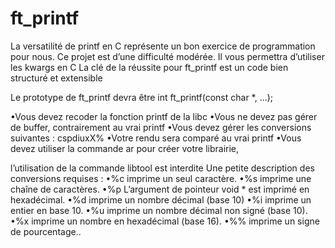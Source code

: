 # ft_printf

La versatilité de printf en C représente un bon exercice de programmation pour nous.
Ce projet est d’une difficulté modérée. Il vous permettra d’utiliser les kwargs en C La clé
de la réussite pour ft_printf est un code bien structuré et extensible

Le prototype de ft_printf devra être int ft_printf(const char *, ...); 

•Vous devez recoder la fonction printf de la libc 
•Vous ne devez pas gérer de buffer, contrairement au vrai printf 
•Vous devez gérer les conversions suivantes : cspdiuxX% 
•Votre rendu sera comparé au vrai printf •Vous devez utiliser la commande ar pour créer votre librairie, 

l’utilisation de la commande libtool est interdite Une petite description des conversions requises : 
•%c imprime un seul caractère. 
•%s imprime une chaîne de caractères. 
•%p L’argument de pointeur void * est imprimé en hexadécimal. 
•%d imprime un nombre décimal (base 10)
•%i imprime un entier en base 10. 
•%u imprime un nombre décimal non signé (base 10). 
•%x imprime un nombre en hexadécimal (base 16). 
•%% imprime un signe de pourcentage..

